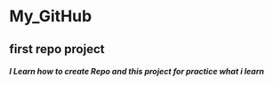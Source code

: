 # My_GitHub

## first repo project

##### I Learn how to create Repo and this project for practice what i learn
